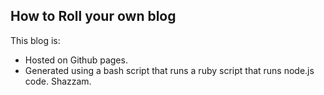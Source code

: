 How to Roll your own blog 
-------------------------------------

This blog is: 
* Hosted on Github pages. 
* Generated using a bash script that runs a ruby script that runs node.js code. Shazzam. 



